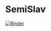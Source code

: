 # SemiSlav
[![Binder](https://mybinder.org/badge_logo.svg)](https://mybinder.org/v2/gh/ToineLinares/SemiSlav/master)
